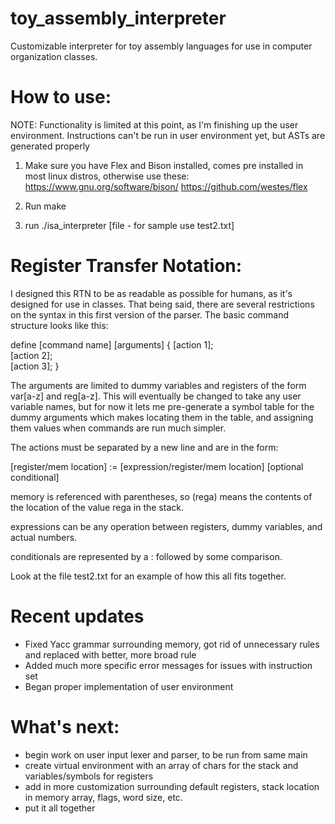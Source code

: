 # toy_assembly_interpreter
Customizable interpreter for toy assembly languages for use in computer organization classes.

# How to use:

NOTE: Functionality is limited at this point, as I'm finishing up the user environment. Instructions can't be run in user environment yet, but ASTs are generated properly

1. Make sure you have Flex and Bison installed, comes pre installed in most linux distros, otherwise use these:
    https://www.gnu.org/software/bison/
    https://github.com/westes/flex

2. Run make
3. run ./isa_interpreter [file - for sample use test2.txt]


# Register Transfer Notation:

I designed this RTN to be as readable as possible for humans, as it's designed for use in classes. That being said, there are
several restrictions on the syntax in this first version of the parser. The basic command structure looks like this:

define [command name] [arguments] {
[action 1];\
[action 2];\
[action 3];
}

The arguments are limited to dummy variables and registers of the form var[a-z] and reg[a-z]. This will eventually
be changed to take any user variable names, but for now it lets me pre-generate a symbol table for the dummy arguments which
makes locating them in the table, and assigning them values when commands are run much simpler.

The actions must be separated by a new line and are in the form:

[register/mem location] := [expression/register/mem location] [optional conditional]

memory is referenced with parentheses, so (rega) means the contents of the location of the value rega in the stack.

expressions can be any operation between registers, dummy variables, and actual numbers. 

conditionals are represented by a : followed by some comparison.

Look at the file test2.txt for an example of how this all fits together.

# Recent updates

- Fixed Yacc grammar surrounding memory, got rid of unnecessary rules and replaced with better, more broad rule
- Added much more specific error messages for issues with instruction set
- Began proper implementation of user environment


# What's next:

- begin work on user input lexer and parser, to be run from same main
- create virtual environment with an array of chars for the stack and variables/symbols for registers
- add in more customization surrounding default registers, stack location in memory array, flags, word size, etc.
- put it all together

